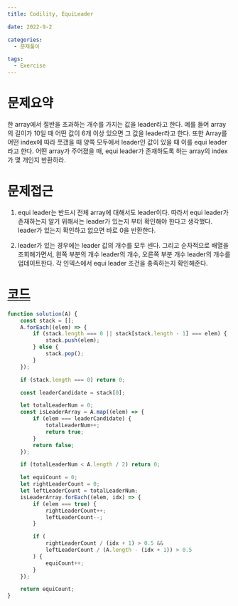```yaml
---
title: Codility, EquiLeader

date: 2022-9-2

categories:
  - 문제풀이

tags:
  - Exercise
---
```


# 문제요약

한 array에서 절반을 초과하는 개수를 가지는 값을 leader라고 한다. 예를 들어 array의 길이가 10일 때 어떤 값이 6개 이상 있으면 그 값을 leader라고 한다. 또한 Array를 어떤 index에 따라 쪼갰을 때 양쪽 모두에서 leader인 값이 있을 때 이를 equi leader라고 한다. 어떤 array가 주어졌을 때, equi leader가 존재하도록 하는 array의 index가 몇 개인지 반환하라.

# 문제접근

1. equi leader는 반드시 전체 array에 대해서도 leader이다. 따라서 equi leader가 존재하는지 알기 위해서는 leader가 있는지 부터 확인해야 한다고 생각했다. leader가 있는지 확인하고 없으면 바로 0을 반환한다.

2. leader가 있는 경우에는 leader 값의 개수를 모두 센다. 그리고 순차적으로 배열을 조회해가면서, 왼쪽 부분의 개수 leader의 개수, 오른쪽 부분 개수 leader의 개수를 업데이트한다. 각 인덱스에서 equi leader 조건을 충족하는지 확인해준다.

# [코드](https://app.codility.com/demo/results/trainingD3EWSG-M5S/)

```javascript
function solution(A) {
	const stack = [];
	A.forEach((elem) => {
		if (stack.length === 0 || stack[stack.length - 1] === elem) {
			stack.push(elem);
		} else {
			stack.pop();
		}
	});

	if (stack.length === 0) return 0;

	const leaderCandidate = stack[0];

	let totalLeaderNum = 0;
	const isLeaderArray = A.map((elem) => {
		if (elem === leaderCandidate) {
			totalLeaderNum++;
			return true;
		}
		return false;
	});

	if (totalLeaderNum < A.length / 2) return 0;

	let equiCount = 0;
	let rightLeaderCount = 0;
	let leftLeaderCount = totalLeaderNum;
	isLeaderArray.forEach((elem, idx) => {
		if (elem === true) {
			rightLeaderCount++;
			leftLeaderCount--;
		}

		if (
			rightLeaderCount / (idx + 1) > 0.5 &&
			leftLeaderCount / (A.length - (idx + 1)) > 0.5
		) {
			equiCount++;
		}
	});

	return equiCount;
}
```
